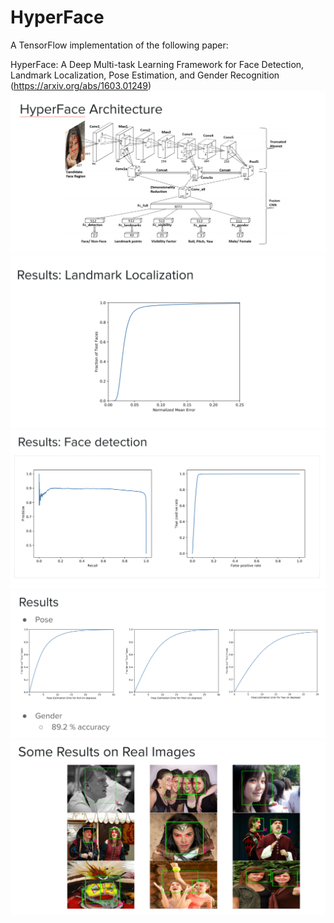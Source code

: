 # HyperFace

A TensorFlow implementation of the following paper:

HyperFace: A Deep Multi-task Learning Framework for Face Detection, Landmark Localization, Pose Estimation, and Gender Recognition (https://arxiv.org/abs/1603.01249)
![Alt text](imgs/architecture.png?raw=true " ")
![Alt text](imgs/1.png?raw=true " ")
![Alt text](imgs/2.png?raw=true " ")
![Alt text](imgs/3.png?raw=true " ")
![Alt text](imgs/res.png?raw=true " ")
